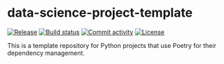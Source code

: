 # data-science-project-template

[![Release](https://img.shields.io/github/v/release/LishuaiJing3/data-science-project-template)](https://img.shields.io/github/v/release/LishuaiJing3/data-science-project-template)
[![Build status](https://img.shields.io/github/actions/workflow/status/LishuaiJing3/data-science-project-template/main.yml?branch=main)](https://github.com/LishuaiJing3/data-science-project-template/actions/workflows/main.yml?query=branch%3Amain)
[![Commit activity](https://img.shields.io/github/commit-activity/m/LishuaiJing3/data-science-project-template)](https://img.shields.io/github/commit-activity/m/LishuaiJing3/data-science-project-template)
[![License](https://img.shields.io/github/license/LishuaiJing3/data-science-project-template)](https://img.shields.io/github/license/LishuaiJing3/data-science-project-template)

This is a template repository for Python projects that use Poetry for their dependency management.